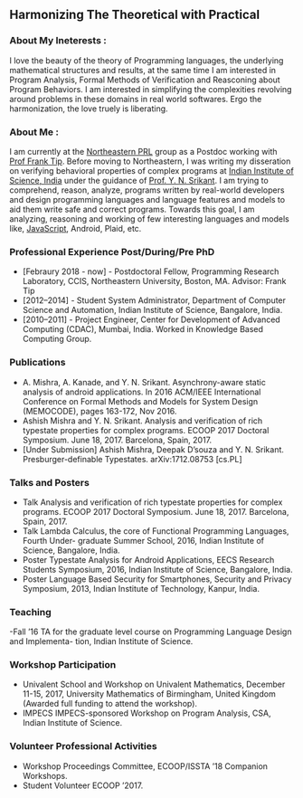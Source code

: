 ## Harmonizing The Theoretical with Practical


### About My Ineterests : 
I love the beauty of the theory of Programming languages, the underlying mathematical structures and results, at the same time I am interested in Program Analysis, Formal Methods of Verification and Reasconing about Program Behaviors. I am interested in simplifying the complexities revolving around problems in these domains in real world softwares. Ergo the harmonization, the love truely is liberating.  



### About Me :
I am currently at the [Northeastern PRL](http://prl.ccs.neu.edu/) group as a Postdoc working with [Prof Frank Tip](http://www.franktip.org/). Before moving to Northeastern, I was writing my disseration on verifying behavioral properties of complex programs at [Indian Institute of Science, India](https://www.csa.iisc.ac.in/) under the guidance of [Prof. Y. N. Srikant](https://drona.csa.iisc.ac.in/~srikant/).
I am trying to comprehend, reason, analyze, programs written by real-world developers and design programming languages and language features and models to aid them write safe and correct programs. Towards this goal, I am analyzing, reasoning and working of few interesting languages and models like, [JavaScript](https://www.javascript.com/), Android, Plaid, etc.  


### Professional Experience Post/During/Pre PhD
- [Febraury 2018 - now] - Postdoctoral Fellow, Programming Research Laboratory, CCIS, Northeastern University,
				 Boston, MA.
Advisor: Frank Tip
- [2012–2014] - Student System Administrator, Department of Computer Science and Automation,
Indian Institute of Science, Bangalore, India.
- [2010–2011] -  Project Engineer, Center for Development of Advanced Computing (CDAC), Mumbai,
	India.
Worked in Knowledge Based Computing Group.


### Publications
- A. Mishra, A. Kanade, and Y. N. Srikant. Asynchrony-aware static analysis of android applications. In 2016 ACM/IEEE International Conference on Formal Methods and Models for System Design (MEMOCODE), pages 163-172, Nov 2016.
- Ashish Mishra and Y. N. Srikant. Analysis and verification of rich typestate properties for complex programs. ECOOP 2017 Doctoral Symposium. June 18, 2017. Barcelona, Spain, 2017.
- [Under Submission] Ashish Mishra, Deepak D’souza and Y. N. Srikant. Presburger-definable Typestates. arXiv:1712.08753 [cs.PL]

### Talks and Posters
- Talk Analysis and verification of rich typestate properties for complex programs. ECOOP
2017 Doctoral Symposium. June 18, 2017. Barcelona, Spain, 2017.
- Talk Lambda Calculus, the core of Functional Programming Languages, Fourth Under-
graduate Summer School, 2016, Indian Institute of Science, Bangalore, India.
- Poster Typestate Analysis for Android Applications, EECS Research Students Symposium,
2016, Indian Institute of Science, Bangalore, India.
- Poster Language Based Security for Smartphones, Security and Privacy Symposium, 2013,
Indian Institute of Technology, Kanpur, India.

### Teaching
-Fall ’16 TA for the graduate level course on Programming Language Design and Implementa-
tion, Indian Institute of Science.


### Workshop Participation
- Univalent School and Workshop on Univalent Mathematics, December 11-15, 2017, University
Mathematics of Birmingham, United Kingdom (Awarded full funding to attend the workshop).
- IMPECS IMPECS-sponsored Workshop on Program Analysis, CSA, Indian Institute of Science.

### Volunteer Professional Activities
- Workshop Proceedings Committee, ECOOP/ISSTA ’18 Companion Workshops.
- Student Volunteer ECOOP ’2017.